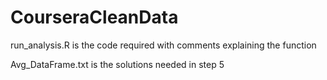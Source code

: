 # CourseraCleanData

run_analysis.R is the code required with comments explaining the function

Avg_DataFrame.txt is the solutions needed in step 5
